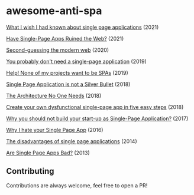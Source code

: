 # awesome-anti-spa

[What I wish I had known about single page applications](https://stackoverflow.blog/2021/12/28/what-i-wish-i-had-known-about-single-page-applications/) (2021)

[Have Single-Page Apps Ruined the Web?](https://www.youtube.com/watch?v=860d8usGC0o) (2021)

[Second-guessing the modern web](https://macwright.com/2020/05/10/spa-fatigue.html) (2020)

[You probably don't need a single-page application](https://plausible.io/blog/you-probably-dont-need-a-single-page-app) (2019)

[Help! None of my projects want to be SPAs](https://web.archive.org/web/20190211133112/https://whatisjasongoldstein.com/writing/help-none-of-my-projects-want-to-be-spas/) (2019)

[Single Page Application is not a Silver Bullet](https://blog.bloomca.me/2018/02/04/spa-is-not-silver-bullet.html) (2018)

[The Architecture No One Needs](https://www.gregnavis.com/articles/the-architecture-no-one-needs.html) (2018)

[Create your own dysfunctional single-page app in five easy steps](https://tinnedfruit.com/writing/create-your-own-dysfunctional-single-page-app.html) (2018)

[Why you should not build your start-up as Single-Page Application?](https://www.amberbit.com/blog/2017/9/20/why-you-should-not-build-your-startup-as-spa/) (2017)

[Why I hate your Single Page App](https://www.freecodecamp.org/news/why-i-hate-your-single-page-app-f08bb4ff9134) (2016)

[The disadvantages of single page applications](https://adamsilver.io/blog/the-disadvantages-of-single-page-applications/) (2014)

[Are Single Page Apps Bad?](http://tatiyants.com/are-single-page-apps-bad/) (2013)


## Contributing

Contributions are always welcome, feel free to open a PR!
